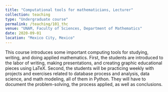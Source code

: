 ```yaml
---
title: "Computational tools for mathematicians, Lecturer"
collection: teaching
type: "Undergraduate course"
permalink: /teaching/101_thc
venue: "UNAM, Faculty of Sciences, Department of Mathematics"
date: 2020-09-01
location: "Mexico City, Mexico"
---
```


This course introduces some important computing tools for studying, writing, and doing applied mathematics. First, the students are introduced to the labor of writing, making presentations, and creating graphic educational pieces using LaTeX. Second, the students will be practicing weekly with projects and exercises related to database process and analysis, data science, and math modeling, all of them in Python. They will have to document the problem-solving, the process applied, as well as conclusions.

